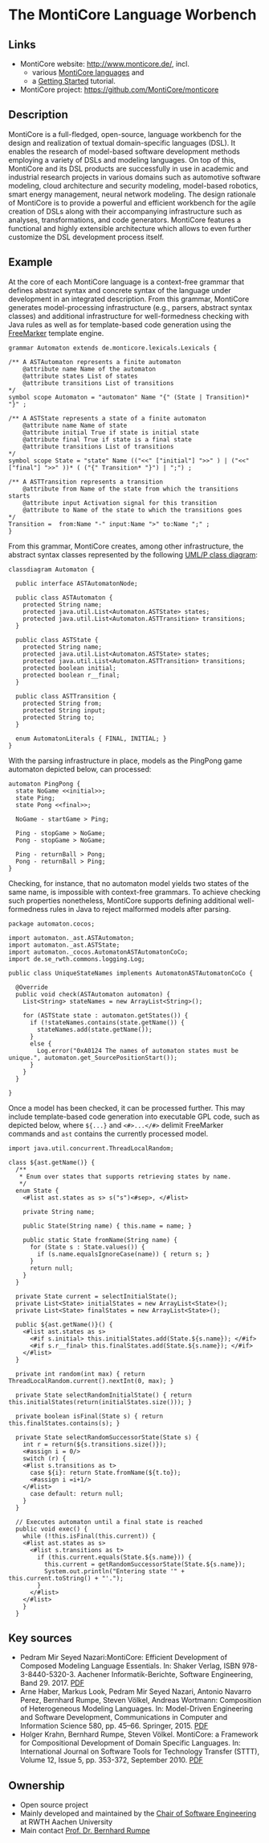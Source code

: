 # The MontiCore Language Worbench

## Links
* MontiCore website: http://www.monticore.de/, incl. 
  * various [MontiCore languages](http://www.monticore.de/languages/) and 
  * a [Getting Started](http://www.monticore.de/gettingstarted/) tutorial.
* MontiCore project: https://github.com/MontiCore/monticore

## Description

MontiCore is a full-fledged, open-source, language workbench for the design and realization of textual domain-specific languages (DSL). It enables the research of model-based software development methods employing a variety of DSLs and modeling languages. On top of this, MontiCore and its DSL products are successfully in use in academic and industrial research projects in various domains such as automotive software modeling, cloud architecture and security modeling, model-based robotics, smart energy management, neural network modeling. The design rationale of MontiCore is to provide a powerful and efficient workbench for the agile creation of DSLs along with their accompanying infrastructure such as analyses, transformations, and code generators. MontiCore features a functional and highly extensible architecture which allows to even further customize the DSL development process itself. 

## Example

At the core of each MontiCore language is a context-free grammar that defines abstract syntax and concrete syntax of the language under development in an integrated description. From this grammar, MontiCore generates model-processing infrastructure (e.g., parsers, abstract syntax classes) and additional infrastructure for well-formedness checking with Java rules as well as for template-based code generation using the [FreeMarker](https://freemarker.apache.org/) template engine.  

```
grammar Automaton extends de.monticore.lexicals.Lexicals {

/** A ASTAutomaton represents a finite automaton
    @attribute name Name of the automaton
    @attribute states List of states
    @attribute transitions List of transitions
*/
symbol scope Automaton = "automaton" Name "{" (State | Transition)* "}" ;

/** A ASTState represents a state of a finite automaton
    @attribute name Name of state
    @attribute initial True if state is initial state
    @attribute final True if state is a final state
    @attribute transitions List of transitions
*/
symbol scope State = "state" Name (("<<" ["initial"] ">>" ) | ("<<" ["final"] ">>" ))* ( ("{" Transition* "}") | ";") ;

/** A ASTTransition represents a transition
    @attribute from Name of the state from which the transitions starts
    @attribute input Activation signal for this transition
    @attribute to Name of the state to which the transitions goes
*/ 
Transition =  from:Name "-" input:Name ">" to:Name ";" ;
}
```

From this grammar, MontiCore creates, among other infrastructure, the abstract syntax classes represented by the following [UML/P class diagram](http://www.se-rwth.de/topics/Unified-Modeling-Language.php):

```
classdiagram Automaton {

  public interface ASTAutomatonNode;

  public class ASTAutomaton {
    protected String name;
    protected java.util.List<Automaton.ASTState> states;
    protected java.util.List<Automaton.ASTTransition> transitions;
  }

  public class ASTState {
    protected String name;
    protected java.util.List<Automaton.ASTState> states;
    protected java.util.List<Automaton.ASTTransition> transitions;
    protected boolean initial;
    protected boolean r__final;
  }

  public class ASTTransition {
    protected String from;
    protected String input;
    protected String to;
  }

  enum AutomatonLiterals { FINAL, INITIAL; }
}
```

With the parsing infrastructure in place, models as the PingPong game automaton depicted below, can processed:

```
automaton PingPong {
  state NoGame <<initial>>;
  state Ping;
  state Pong <<final>>;

  NoGame - startGame > Ping;

  Ping - stopGame > NoGame;
  Pong - stopGame > NoGame;

  Ping - returnBall > Pong;
  Pong - returnBall > Ping;
}
```

Checking, for instance, that no automaton model yields two states of the same name, is impossible with context-free grammars. To achieve checking such properties nonetheless, MontiCore supports defining additional well-formedness rules in Java to reject malformed models after parsing.

```
package automaton.cocos;

import automaton._ast.ASTAutomaton;
import automaton._ast.ASTState;
import automaton._cocos.AutomatonASTAutomatonCoCo;
import de.se_rwth.commons.logging.Log;

public class UniqueStateNames implements AutomatonASTAutomatonCoCo {
  
  @Override
  public void check(ASTAutomaton automaton) {
    List<String> stateNames = new ArrayList<String>();
    
    for (ASTState state : automaton.getStates()) {
      if (!stateNames.contains(state.getName()) {
        stateNames.add(state.getName());
      }
      else {
        Log.error("0xA0124 The names of automaton states must be unique.", automaton.get_SourcePositionStart());
      }
    }
  }
  
}
```

Once a model has been checked, it can be processed further. This may include template-based code generation into executable GPL code, such as depicted below, where `${...}` and `<#>...</#>` delimit FreeMarker commands and `ast` contains the currently processed model.

```
import java.util.concurrent.ThreadLocalRandom;

class ${ast.getName()} {
  /**
   * Enum over states that supports retrieving states by name.
   */
  enum State {
    <#list ast.states as s> s("s")<#sep>, </#list>
    
    private String name;
    
    public State(String name) { this.name = name; }
    
    public static State fromName(String name) {  
      for (State s : State.values()) {
        if (s.name.equalsIgnoreCase(name)) { return s; }
      }
      return null;
    }
  }
  
  private State current = selectInitialState();
  private List<State> initialStates = new ArrayList<State>(); 
  private List<State> finalStates = new ArrayList<State>();
  
  public ${ast.getName()}() {
    <#list ast.states as s>
      <#if s.initial> this.initialStates.add(State.${s.name}); </#if>
      <#if s.r__final> this.finalStates.add(State.${s.name}); </#if>
    </#list>
  }
  
  private int random(int max) { return ThreadLocalRandom.current().nextInt(0, max); }
  
  private State selectRandomInitialState() { return this.initialStates(return(initialStates.size())); }
  
  private boolean isFinal(State s) { return this.finalStates.contains(s); }
  
  private State selectRandomSuccessorState(State s) {
    int r = return(${s.transitions.size()});
    <#assign i = 0/>
    switch (r) {
    <#list s.transitions as t>
      case ${i}: return State.fromName(${t.to});
      <#assign i =i+1/>
    </#list>
      case default: return null;
    }
  }
  
  // Executes automaton until a final state is reached
  public void exec() {
    while (!this.isFinal(this.current)) {
    <#list ast.states as s>
      <#list s.transitions as t>
        if (this.current.equals(State.${s.name})) {
          this.current = getRandomSuccessorState(State.${s.name});  
          System.out.println("Entering state '" + this.current.toString() + "'.");
        }
      </#list>
    </#list>
    }
  }
```

## Key sources
* Pedram Mir Seyed Nazari:MontiCore: Efficient Development of Composed Modeling Language Essentials. In: Shaker Verlag, ISBN 978-3-8440-5320-3. Aachener Informatik-Berichte, Software Engineering, Band 29. 2017. [PDF](http://www.se-rwth.de/phdtheses/Diss-Nazari-MontiCore-Efficient-Development-of-Composed-Modeling-Language-Essentials.pdf)
* Arne Haber, Markus Look, Pedram Mir Seyed Nazari, Antonio Navarro Perez, Bernhard Rumpe, Steven Völkel, Andreas Wortmann:
Composition of Heterogeneous Modeling Languages. In: Model-Driven Engineering and Software Development, Communications in Computer and Information Science 580, pp. 45–66. Springer, 2015. [PDF](http://www.se-rwth.de/publications/Composition-of-Heterogeneous-Modeling-Languages.pdf)
* Holger Krahn, Bernhard Rumpe, Steven Völkel. MontiCore: a Framework for Compositional Development of Domain Specific Languages.
In: International Journal on Software Tools for Technology Transfer (STTT), Volume 12, Issue 5, pp. 353-372, September 2010. [PDF](http://www.se-rwth.de/publications/MontiCore-a-Framework-for-Compositional-Development-of-Domain-Specific-Languages.pdf)

## Ownership
* Open source project
* Mainly developed and maintained by the [Chair of Software Engineering](http://www.se-rwth.de/) at RWTH Aachen University
* Main contact [Prof. Dr. Bernhard Rumpe](http://www.se-rwth.de/)


